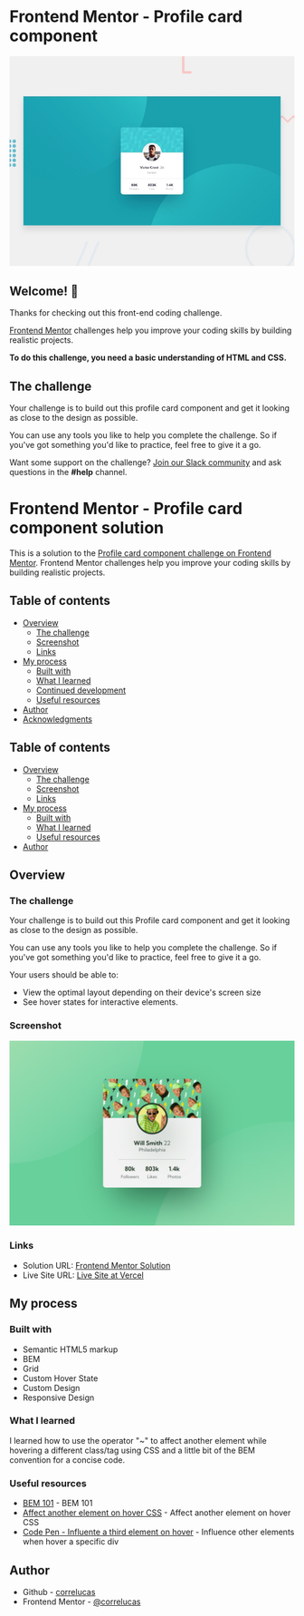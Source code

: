 # Frontend Mentor - Profile card component

![Design preview for the Profile card component coding challenge](./design/desktop-preview.jpg)

## Welcome! 👋

Thanks for checking out this front-end coding challenge.

[Frontend Mentor](https://www.frontendmentor.io) challenges help you improve your coding skills by building realistic projects.

**To do this challenge, you need a basic understanding of HTML and CSS.**

## The challenge

Your challenge is to build out this profile card component and get it looking as close to the design as possible.

You can use any tools you like to help you complete the challenge. So if you've got something you'd like to practice, feel free to give it a go.

Want some support on the challenge? [Join our Slack community](https://www.frontendmentor.io/slack) and ask questions in the **#help** channel.

# Frontend Mentor - Profile card component solution

This is a solution to the [Profile card component challenge on Frontend Mentor](https://www.frontendmentor.io/challenges/profile-card-component-cfArpWshJ). Frontend Mentor challenges help you improve your coding skills by building realistic projects. 

## Table of contents

- [Overview](#overview)
  - [The challenge](#the-challenge)
  - [Screenshot](#screenshot)
  - [Links](#links)
- [My process](#my-process)
  - [Built with](#built-with)
  - [What I learned](#what-i-learned)
  - [Continued development](#continued-development)
  - [Useful resources](#useful-resources)
- [Author](#author)
- [Acknowledgments](#acknowledgments)


## Table of contents

- [Overview](#overview)
  - [The challenge](#the-challenge)
  - [Screenshot](#screenshot)
  - [Links](#links)
- [My process](#my-process)
  - [Built with](#built-with)
  - [What I learned](#what-i-learned)
  - [Useful resources](#useful-resources)
- [Author](#author)


## Overview

### The challenge

Your challenge is to build out this Profile card component and get it looking as close to the design as possible.

You can use any tools you like to help you complete the challenge. So if you've got something you'd like to practice, feel free to give it a go.

Your users should be able to:

- View the optimal layout depending on their device's screen size
- See hover states for interactive elements.

### Screenshot

![](./screenshot/screenshot-desktop.jpg)



### Links

- Solution URL: [Frontend Mentor Solution](https://www.frontendmentor.io/solutions/freshprince-profile-card-component-custom-design-and-hover-states-NKHxJ_Asug)
- Live Site URL: [Live Site at Vercel](https://profile-card-component-main-chi-eight.vercel.app/)
## My process

### Built with

- Semantic HTML5 markup
- BEM
- Grid
- Custom Hover State
- Custom Design
- Responsive Design



### What I learned

I learned how to use the operator "~" to affect another element while hovering a different class/tag using CSS and a little bit of the BEM convention for a concise code.

### Useful resources

- [BEM 101](https://sparkbox.com/foundry/bem_by_example) - BEM 101
- [Affect another element on hover CSS](https://simplernerd.com/css-affect-another-element-on-hover/) - Affect another element on hover CSS
- [Code Pen - Influente a third element on hover](https://codepen.io/Alein-mo7a/pen/zdjVvz) - Influence other elements when hover a specific div


## Author
- Github - [correlucas](https://github.com/correlucas/order-summary-component)
- Frontend Mentor - [@correlucas](https://www.frontendmentor.io/profile/correlucas)




